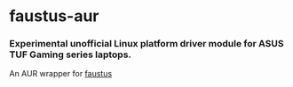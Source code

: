 # faustus-aur

### Experimental unofficial Linux platform driver module for ASUS TUF Gaming series laptops.

An AUR wrapper for [faustus](https://github.com/hackbnw/faustus)
